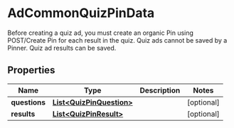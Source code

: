 

# AdCommonQuizPinData

Before creating a quiz ad, you must create an organic Pin using POST/Create Pin for each result in the quiz. Quiz ads cannot be saved by a Pinner. Quiz ad results can be saved.

## Properties

| Name | Type | Description | Notes |
|------------ | ------------- | ------------- | -------------|
|**questions** | [**List&lt;QuizPinQuestion&gt;**](QuizPinQuestion.md) |  |  [optional] |
|**results** | [**List&lt;QuizPinResult&gt;**](QuizPinResult.md) |  |  [optional] |



